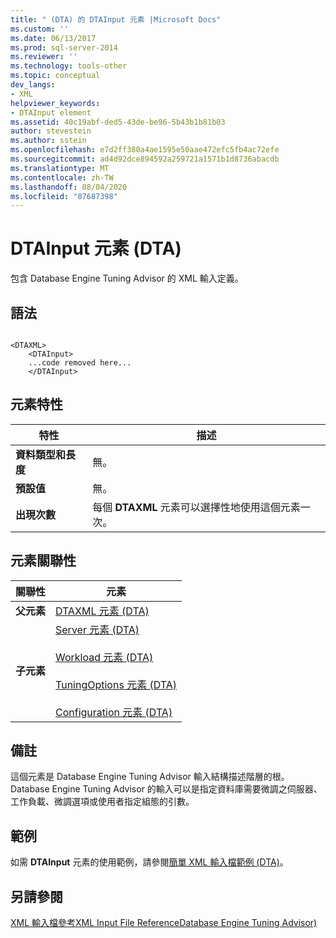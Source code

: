```yaml
---
title: " (DTA) 的 DTAInput 元素 |Microsoft Docs"
ms.custom: ''
ms.date: 06/13/2017
ms.prod: sql-server-2014
ms.reviewer: ''
ms.technology: tools-other
ms.topic: conceptual
dev_langs:
- XML
helpviewer_keywords:
- DTAInput element
ms.assetid: 40c19abf-ded5-43de-be96-5b43b1b81b03
author: stevestein
ms.author: sstein
ms.openlocfilehash: e7d2ff380a4ae1595e50aae472efc5fb4ac72efe
ms.sourcegitcommit: ad4d92dce894592a259721a1571b1d8736abacdb
ms.translationtype: MT
ms.contentlocale: zh-TW
ms.lasthandoff: 08/04/2020
ms.locfileid: "87687398"
---
```

# <a name="dtainput-element-dta"></a>DTAInput 元素 (DTA)
  包含 Database Engine Tuning Advisor 的 XML 輸入定義。  
  
## <a name="syntax"></a>語法  
  
```  
  
<DTAXML>  
    <DTAInput>  
    ...code removed here...  
    </DTAInput>  
```  
  
## <a name="element-characteristics"></a>元素特性  
  
|特性|描述|  
|---------------------|-----------------|  
|**資料類型和長度**|無。|  
|**預設值**|無。|  
|**出現次數**|每個 **DTAXML** 元素可以選擇性地使用這個元素一次。|  
  
## <a name="element-relationships"></a>元素關聯性  
  
|關聯性|元素|  
|------------------|--------------|  
|**父元素**|[DTAXML 元素 &#40;DTA&#41;](dtaxml-element-dta.md)|  
|**子元素**|[Server 元素 &#40;DTA&#41;](server-element-dta.md)<br /><br /> [Workload 元素 &#40;DTA&#41;](workload-element-dta.md)<br /><br /> [TuningOptions 元素 &#40;DTA&#41;](tuningoptions-element-dta.md)<br /><br /> [Configuration 元素 &#40;DTA&#41;](configuration-element-dta.md)|  
  
## <a name="remarks"></a>備註  
 這個元素是 Database Engine Tuning Advisor 輸入結構描述階層的根。 Database Engine Tuning Advisor 的輸入可以是指定資料庫需要微調之伺服器、工作負載、微調選項或使用者指定組態的引數。  
  
## <a name="example"></a>範例  
 如需 **DTAInput** 元素的使用範例，請參閱[簡單 XML 輸入檔範例 &#40;DTA&#41;](simple-xml-input-file-sample-dta.md)。  
  
## <a name="see-also"></a>另請參閱  
 [XML 輸入檔參考XML Input File ReferenceDatabase Engine Tuning Advisor&#41;](xml-input-file-reference-database-engine-tuning-advisor.md)  
  
  
